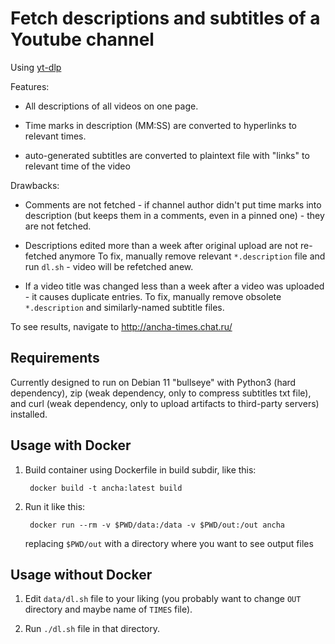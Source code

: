 Fetch descriptions and subtitles of a Youtube channel
=====================================================

Using [yt-dlp][]

[yt-dlp]: https://github.com/yt-dlp/yt-dlp/

Features:

* All descriptions of all videos on one page.

* Time marks in description (MM:SS) are converted to hyperlinks to relevant times.

* auto-generated subtitles are converted to plaintext file with "links"
  to relevant time of the video

Drawbacks:

* Comments are not fetched - if channel author didn't put time marks into description
  (but keeps them in a comments, even in a pinned one) - they are not fetched.

* Descriptions edited more than a week after original upload are not re-fetched anymore
  To fix, manually remove relevant `*.description` file and run `dl.sh` -
  video will be refetched anew.

* If a video title was changed less than a week after a video was uploaded -
  it causes duplicate entries. To fix, manually remove obsolete `*.description`
  and similarly-named subtitle files.

To see results, navigate to <http://ancha-times.chat.ru/>

Requirements
------------

Currently designed to run on Debian 11 "bullseye" with Python3 (hard dependency),
zip (weak dependency, only to compress subtitles txt file), and
curl (weak dependency, only to upload artifacts to third-party servers) installed.

Usage with Docker
-----------------

1. Build container using Dockerfile in build subdir, like this:

		docker build -t ancha:latest build

2. Run it like this:

		docker run --rm -v $PWD/data:/data -v $PWD/out:/out ancha

	replacing `$PWD/out` with a directory where you want to see output files

Usage without Docker
--------------------

1. Edit `data/dl.sh` file to your liking
  (you probably want to change `OUT` directory
  and maybe name of `TIMES` file).

2. Run `./dl.sh` file in that directory.

